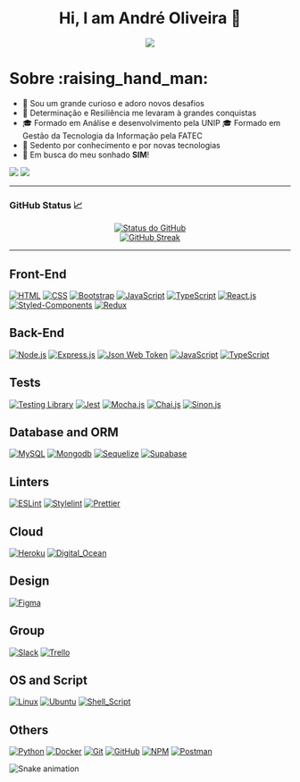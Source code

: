 <h1 align="center">Hi, I am André Oliveira 👋</h1>

<p align="center">
  <a href="#">
    <img src="https://komarev.com/ghpvc/?username=dre-oliveira&color=blueviolet&label=👀+Profile+views">
  </a>
</p>

<h1>Sobre :raising_hand_man:</h1>

- 🏁 Sou um grande curioso e adoro novos desafios
- 🏅 Determinação e Resiliência me levaram à grandes conquistas
- 🎓 Formado em Análise e desenvolvimento pela UNIP
  🎓 Formado em Gestão da Tecnologia da Informação pela FATEC
- 🧠 Sedento por conhecimento e por novas tecnologias
- 💼 Em busca do meu sonhado <b>SIM</b>!

<p>
  <a href="hhttps://www.linkedin.com/in/dreoliveira"><img src="https://img.shields.io/badge/-LinkedIn-%230077B5?style=for-the-badge&logo=linkedin&logoColor=white" target="_blank"></a>
  <a href="mailto:work.dreoliveira@gmail.com"><img src="https://img.shields.io/badge/Gmail-D14836?style=for-the-badge&logo=gmail&logoColor=white" target="_blank"></a>
</p>


<hr>

<h3 align="left">GitHub Status 📈</h3>

<p align="center">
  <a href="#">
    <img alt="Status do GitHub" src="https://github-readme-stats-sigma-five.vercel.app/api?username=dre-oliveira&show_icons=true&theme=react">
  </a>
  <br />
  <a href="#">
    <img alt="GitHub Streak" src="https://github-readme-streak-stats.herokuapp.com/?user=dre-oliveira&theme=react">
  </a>
</p>

<hr>

<h2 align="left">Front-End</h2>

[![HTML][HTML-card]][HTML-url]
[![CSS][CSS-card]][CSS-url]
[![Bootstrap][Bootstrap-card]][Bootstrap-url]
[![JavaScript][JavaScript-card]][JavaScript-url]
[![TypeScript][TypeScript-card]][TypeScript-url]
[![React.js][React.js-card]][React.js-url]
[![Styled-Components][Styled-Components-card]][Styled-Components-url]
[![Redux][Redux-card]][Redux-url]

<h2 align="left">Back-End</h2>

[![Node.js][Node.js-card]][Node.js-url]
[![Express.js][Express.js-card]][Express.js-url]
[![Json Web Token][JWT-card]][JWT-url]
[![JavaScript][JavaScript-card]][JavaScript-url]
[![TypeScript][TypeScript-card]][TypeScript-url]

<h2 align="left">Tests</h2>

[![Testing Library][RTL-card]][RTL-url]
[![Jest][Jest-card]][Jest-url]
[![Mocha.js][Mocha.js-card]][Mocha.js-url]
[![Chai.js][Chai.js-card]][Chai.js-url]
[![Sinon.js][Sinon.js-card]][Sinon.js-url]

<h2 align="left">Database and ORM</h2>

[![MySQL][MySQL-card]][MySQL-url]
[![Mongodb][Mongodb-card]][Mongodb-url]
[![Sequelize][Sequelize-card]][Sequelize-url]
[![Supabase][Supabase-card]][Supabase-url]

<h2 align="left">Linters</h2>

[![ESLint][ESLint-card]][ESLint-url]
[![Stylelint][Stylelint-card]][Stylelint-url]
[![Prettier][Prettier-card]][Prettier-url]

<h2 align="left">Cloud</h2>

[![Heroku][Heroku-card]][Heroku-url]
[![Digital_Ocean][Digital-Ocean-card]][Digital-Ocean-url]

<h2 align="left">Design</h2>

[![Figma][Figma-card]][Figma-url]

<h2 align="left">Group</h2>

[![Slack][Slack-card]][Slack-url]
[![Trello][Trello-card]][Trello-url]

<h2 align="left">OS and Script</h2>

[![Linux][Linux-card]][Linux-url]
[![Ubuntu][Ubuntu-card]][Ubuntu-url]
[![Shell_Script][Shell-Script-card]][Shell-Script-url]

<h2 align="left">Others</h2>

[![Python][Python-card]][Python-url]
[![Docker][Docker-card]][Docker-url]
[![Git][Git-card]][Git-url]
[![GitHub][GitHub]][GitHub-url]
[![NPM][NPM-card]][NPM-url]
[![Postman][Postman-card]][Postman-url]

[Node.js-card]: https://img.shields.io/badge/Node.js-339933?style=for-the-badge&logo=nodedotjs&logoColor=black
[Node.js-url]: https://nodejs.org

[NPM-card]: https://img.shields.io/badge/npm-CB3837?style=for-the-badge&logo=npm&logoColor=white
[NPM-url]: https://docs.npmjs.com/about-npm

[React.js-card]: https://img.shields.io/badge/React-20232A?style=for-the-badge&logo=react&logoColor=61DAFB
[React.js-url]: https://react.dev

[Styled-Components-card]: https://img.shields.io/badge/Styled_components-BEC3C9?style=for-the-badge&logo=styled-components&logoColor=A05688
[Styled-Components-url]: https://styled-components.com

[HTML-card]: https://img.shields.io/badge/HTML5-E34F26?style=for-the-badge&logo=html5&logoColor=white
[HTML-url]: https://www.w3.org/html

[CSS-card]: https://img.shields.io/badge/CSS3-1572B6?style=for-the-badge&logo=css3&logoColor=white
[CSS-url]: https://developer.mozilla.org/pt-BR/docs/Web/CSS

[Bootstrap-card]: https://img.shields.io/badge/Bootstrap-563D7C?style=for-the-badge&logo=bootstrap&logoColor=white
[Bootstrap-url]: https://getbootstrap.com

[JavaScript-card]: https://img.shields.io/badge/JavaScript-F7DF1E?style=for-the-badge&logo=javascript&logoColor=black
[JavaScript-url]: https://developer.mozilla.org/pt-BR/docs/Web/JavaScript

[TypeScript-card]: https://img.shields.io/badge/TypeScript-007ACC?style=for-the-badge&logo=typescript&logoColor=white
[TypeScript-url]: https://www.typescriptlang.org/pt

[Python-card]: https://img.shields.io/badge/Python-3670A0?style=for-the-badge&logo=python&logoColor=ffdd54
[Python-url]: https://www.python.org

[Mongodb-card]: https://img.shields.io/badge/Mongodb-47A248?style=for-the-badge&logo=mongodb&logoColor=black
[Mongodb-url]: https://www.mongodb.com

[MySQL-card]: https://img.shields.io/badge/MySQL-225372?style=for-the-badge&logo=mysql&logoColor=white
[MySQL-url]: https://www.mysql.com

[Sequelize-card]: https://img.shields.io/badge/Sequelize-323330?style=for-the-badge&logo=sequelize&logoColor=blue
[Sequelize-url]: https://sequelize.org

[Supabase-card]: https://img.shields.io/badge/Supabase-181818?style=for-the-badge&logo=supabase&logoColor=#3ECFB2
[Supabase-url]: https://supabase.com

[Jest-card]: https://img.shields.io/badge/Jest-FFF?style=for-the-badge&logo=jest&logoColor=C03B13
[Jest-url]: https://jestjs.io/pt-BR

[RTL-card]: https://img.shields.io/badge/Testing_Library-18191A?style=for-the-badge&logo=testing-library&logoColor=FE4646
[RTL-url]: https://testing-library.com/docs/react-testing-library/intro

[Mocha.js-card]: https://img.shields.io/badge/Mocha.js-323330?style=for-the-badge&logo=mocha&logoColor=Brown
[Mocha.js-url]: https://mochajs.org

[Chai.js-card]: https://img.shields.io/badge/Chai.js-323330?style=for-the-badge&logo=chai&logoColor=red
[Chai.js-url]: https://www.chaijs.com

[Sinon.js-card]: https://img.shields.io/badge/Sinon.js-323330?style=for-the-badge&logo=sinon
[Sinon.js-url]: https://sinonjs.org

[Git-card]: https://img.shields.io/badge/Git-F05032?style=for-the-badge&logo=git&logoColor=white
[Git-url]: https://git-scm.com

[GitHub]: https://img.shields.io/badge/Github-181717?style=for-the-badge&logo=github&logoColor=white
[GitHub-url]: https://github.com

[Docker-card]: https://img.shields.io/badge/Docker-1C90ED?style=for-the-badge&logo=docker&logoColor=white
[Docker-url]: https://www.docker.com

[Express.js-card]: https://img.shields.io/badge/Express.js-000000?style=for-the-badge&logo=express&logoColor=white
[Express.js-url]: https://expressjs.com

[Redux-card]: https://img.shields.io/badge/Redux-764ABC?style=for-the-badge&logo=redux&logoColor=white
[Redux-url]: https://redux.js.org

[JWT-card]: https://img.shields.io/badge/Json%20web%20tokens-323330?style=for-the-badge&logo=json-web-tokens&logoColor=pink
[JWT-url]: https://jwt.io/introduction

[Shell-Script-card]: https://img.shields.io/badge/Shell_Script-000000?style=for-the-badge&logo=gnu-bash&logoColor=white
[Shell-Script-url]: https://www.shellscript.sh

[Linux-card]: https://img.shields.io/badge/Linux-EFBB21?style=for-the-badge&logo=linux&logoColor=000
[Linux-url]: https://www.linux.org

[Ubuntu-card]: https://img.shields.io/badge/Ubuntu-E95420?style=for-the-badge&logo=ubuntu&logoColor=white
[Ubuntu-url]: https://ubuntu.com

[Heroku-card]: https://img.shields.io/badge/Heroku-430098?style=for-the-badge&logo=heroku&logoColor=white
[Heroku-url]: https://heroku.com

[Digital-Ocean-card]: https://img.shields.io/badge/Digital_Ocean-0080FF?style=for-the-badge&logo=DigitalOcean&logoColor=white
[Digital-Ocean-url]: https://www.digitalocean.com

[Postman-card]: https://img.shields.io/badge/Postman-FF6C37?style=for-the-badge&logo=Postman&logoColor=white
[Postman-url]: https://postman.com

[Figma-card]: https://img.shields.io/badge/Figma-F24E1E?style=for-the-badge&logo=figma&logoColor=white
[Figma-url]: https://www.figma.com

[Slack-card]: https://img.shields.io/badge/Slack-4A154B?style=for-the-badge&logo=slack&logoColor=white
[Slack-url]: https://slack.com/intl/pt-br

[ESLint-card]: https://img.shields.io/badge/Eslint-3A33D1?style=for-the-badge&logo=eslint&logoColor=white
[ESLint-url]: https://eslint.org

[Prettier-card]: https://img.shields.io/badge/Prettier-1A2C34?style=for-the-badge&logo=prettier&logoColor=F7BA3E
[Prettier-url]: https://prettier.io

[Stylelint-card]: https://img.shields.io/badge/Stylelint-000?style=for-the-badge&logo=stylelint&logoColor=white
[Stylelint-url]: https://stylelint.io

[Trello-card]: https://img.shields.io/badge/Trello-0052CC?style=for-the-badge&logo=trello&logoColor=white
[Trello-url]: https://trello.com/pt-BR
  
![Snake animation](https://github.com/dre-oliveira/dre-oliveira/blob/output/github-contribution-grid-snake.svg)
